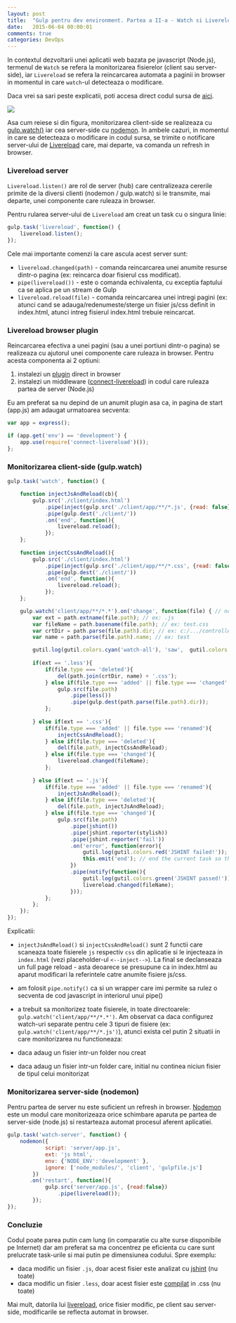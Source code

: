 ```yaml
---
layout: post
title:  "Gulp pentru dev environment. Partea a II-a - Watch si Livereload"
date:   2015-06-04 00:00:01
comments: true
categories: DevOps
---
```


In contextul dezvoltarii unei aplicatii web bazata pe javascript (Node.js), termenul de `Watch` se refera la monitorizarea fisierelor (client sau server-side), iar `Livereload` se refera la reincarcarea automata a paginii in browser in momentul in care `watch`-ul detecteaza o modificare.

Daca vrei sa sari peste explicatii, poti accesa direct codul sursa de [aici](https://github.com/lmaran/Gulp-starter/blob/master/gulpfile.js).

![](https://dl.dropboxusercontent.com/u/43065769/blog/images/2015/06-05-gulp_watch_and_livereload.png)

Asa cum reiese si din figura, monitorizarea client-side se realizeaza cu [gulp.watch()](https://github.com/gulpjs/gulp/blob/master/docs/API.md#gulpwatchglob--opts-tasks-or-gulpwatchglob--opts-cb) iar cea server-side cu [nodemon](https://github.com/remy/nodemon). In ambele cazuri, in momentul in care se detecteaza o modificare in codul sursa, se trimite o notificare server-ului de [Livereload](https://github.com/vohof/gulp-livereload) care, mai departe, va comanda un refresh in browser.


### Livereload server ###

`Livereload.listen()` are rol de server (hub) care centralizeaza cererile primite de la diversi clienti (nodemon / gulp.watch) si le transmite, mai departe, unei componente care ruleaza in browser.

Pentru rularea server-ului de `Livereload` am creat un task cu o singura linie:

```js
gulp.task('livereload', function() {
    livereload.listen();
});
```

Cele mai importante comenzi la care ascula acest server sunt:

- `livereload.changed(path)` - comanda reincarcarea unei anumite resurse dintr-o pagina (ex: reincarca doar fisierul css modificat). 
 - `pipe(livereload())` - este o comanda echivalenta, cu exceptia faptului ca se aplica pe un stream de Gulp
- `livereload.reload(file)` - comanda reincarcarea unei intregi pagini (ex: atunci cand se adauga/redenumeste/sterge un fisier js/css definit in index.html, atunci intreg fisierul index.html trebuie reincarcat.

### Livereload browser plugin ###

Reincarcarea efectiva a unei pagini (sau a unei portiuni dintr-o pagina) se realizeaza cu ajutorul unei componente care ruleaza in browser. Pentru acesta componenta ai 2 optiuni:

1. instalezi un [plugin](http://livereload.com/extensions/) direct in browser
2. instalezi un middleware ([connect-livereload](https://github.com/intesso/connect-livereload)) in codul care ruleaza partea de server (Node.js)

Eu am preferat sa nu depind de un anumit plugin asa ca, in pagina de start (app.js) am adaugat urmatoarea secventa:

```js
var app = express();

if (app.get('env') == 'development') {
    app.use(require('connect-livereload')());
};
```

### Monitorizarea client-side (gulp.watch) ###

```js
gulp.task('watch', function() {

    function injectJsAndReload(cb){
        gulp.src('./client/index.html')
            .pipe(inject(gulp.src('./client/app/**/*.js', {read: false}), {relative: true})) // js app files   
            .pipe(gulp.dest('./client/'))
            .on('end', function(){ 
                livereload.reload();
            }); 
    };
        
    function injectCssAndReload(){
        gulp.src('./client/index.html')
            .pipe(inject(gulp.src('./client/app/**/*.css', {read: false}), {relative: true})) // css app files   
            .pipe(gulp.dest('./client/'))
            .on('end', function(){ 
                livereload.reload();
            }); 
    };

    gulp.watch('client/app/**/*.*').on('change', function(file) { // no "./" in front of glob       
        var ext = path.extname(file.path); // ex: .js       
        var fileName = path.basename(file.path); // ex: test.css
        var crtDir = path.parse(file.path).dir; // ex: c:/.../controllers
        var name = path.parse(file.path).name; // ex: test      

        gutil.log(gutil.colors.cyan('watch-all'), 'saw',  gutil.colors.magenta(fileName), 'was ' + file.type); 
        
        if(ext == '.less'){                                                 
            if(file.type === 'deleted'){
                del(path.join(crtDir, name) + '.css'); 
            } else if(file.type === 'added' || file.type === 'changed' || file.type === 'renamed'){
                gulp.src(file.path)
                    .pipe(less())
                    .pipe(gulp.dest(path.parse(file.path).dir)); 
            };             
        
        } else if(ext == '.css'){                  
            if(file.type === 'added' || file.type === 'renamed'){
                injectCssAndReload();
            } else if(file.type === 'deleted'){ 
                del(file.path, injectCssAndReload);
            } else if(file.type === 'changed'){
                livereload.changed(fileName);         
            };             
        
        } else if(ext == '.js'){                
            if(file.type === 'added' || file.type === 'renamed'){
                injectJsAndReload();
            } else if(file.type === 'deleted'){
                del(file.path, injectJsAndReload); 
            } else if(file.type === 'changed'){
                gulp.src(file.path)    
                    .pipe(jshint())
                    .pipe(jshint.reporter(stylish))
                    .pipe(jshint.reporter('fail'))
                    .on('error', function(error){
                        gutil.log(gutil.colors.red('JSHINT failed!'));
                        this.emit('end'); // end the current task so that 'passed' msg is no longer displayed
                    })                                   
                    .pipe(notify(function(){ 
                        gutil.log(gutil.colors.green('JSHINT passed!'));
                        livereload.changed(fileName);
                    }));
            };         
        };
    });
});
```

Explicatii:

- `injectJsAndReload()` si `injectCssAndReload()` sunt 2 functii care scaneaza toate fisierele `js` respectiv `css` din aplicatie si le injecteaza in `index.html` (vezi placeholder-ul `<--inject-->`). La final se declanseaza un full page reload - asta deoarece se presupune ca in index.html au aparut modificari la referintele catre anumite fisiere js/css.
- am folosit `pipe.notify()` ca si un wrapper care imi permite sa rulez o secventa de cod javascript in interiorul unui pipe()
- a trebuit sa monitorizez toate fisierele, in toate directoarele: `gulp.watch('client/app/**/*.*')`. Am observat ca daca configurez watch-uri separate pentru cele 3 tipuri de fisiere (ex: `gulp.watch('client/app/**/*.js')`), atunci exista cel putin 2 situatii in care monitorizarea nu functioneaza:

 - daca adaug un fisier intr-un folder nou creat
 - daca adaug un fisier intr-un folder care, initial nu continea niciun fisier de tipul celui monitorizat 

### Monitorizarea server-side (nodemon) ###

Pentru partea de server nu este suficient un refresh in browser. [Nodemon](https://github.com/remy/nodemon) este un modul care monitorizeaza orice schimbare aparuta pe partea de server-side (node.js) si restarteaza automat procesul aferent aplicatiei. 

```js
gulp.task('watch-server', function() {
	nodemon({
    		script: 'server/app.js',
    		ext: 'js html',
            env: {'NODE_ENV':'development' },
            ignore: ['node_modules/', 'client', 'gulpfile.js']
        })
	   .on('restart', function(){                 
            gulp.src('server/app.js', {read:false})
                .pipe(livereload()); 
        });
});
```

### Concluzie ###

Codul poate parea putin cam lung (in comparatie cu alte surse disponibile pe Internet) dar am preferat sa ma concentrez pe eficienta cu care sunt prelucrate task-urile si mai putin pe dimensiunea codului. Spre exemplu:

- daca modific un fisier `.js`, doar acest fisier este analizat cu [jshint](https://github.com/spalger/gulp-jshint) (nu toate)
- daca modific un fisier `.less`, doar acest fisier este [compilat](https://github.com/plus3network/gulp-less) in .css (nu toate)

Mai mult, datorila lui [livereload](https://github.com/vohof/gulp-livereload), orice fisier modific, pe client sau server-side, modificarile se reflecta automat in browser. 